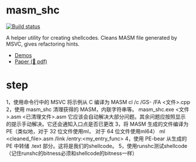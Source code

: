 # masm_shc

[![Build status](https://ci.appveyor.com/api/projects/status/y50mphwb8rtg9vh9?svg=true)](https://ci.appveyor.com/project/hasherezade/masm-shc)

A helper utility for creating shellcodes. Cleans MASM file generated by MSVC, gives refactoring hints.

+ [Demos](demos)
+ [Paper (📰 pdf)](https://vxug.fakedoma.in/papers/VXUG/Exclusive/FromaCprojectthroughassemblytoshellcodeHasherezade.pdf)
# step
1，使用命令行中的 MSVC 将示例从 C 编译为 MASM
	cl /c /GS- /FA <文件>.cpp
2，使用 masm_shc 清理获得的 MASM，内联字符串等。
	masm_shc.exe <文件>.asm <已清理文件>.asm
它应该会自动解决大部分问题。其余问题应按照显示的提示手动解决。它还会通知入口点是否已更改
3，将 MASM 生成的文件编译为 PE（类似地，对于 32 位文件使用ml， 对于 64 位文件使用ml64）
	ml <cleaned_file>.asm /link /entry:<my_entry_func>
4，使用 PE-bear 从生成的 PE 中转储 .text 部分。这将是我们的shellcode。
5，使用runshc测试shellcode（记住runshc的bitness必须和shellcode的bitness一样）
